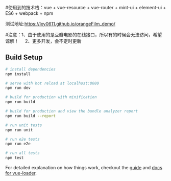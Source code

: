 #使用到的技术栈：vue + vue-resource + vue-router + mint-ui + element-ui + ES6 + webpack + npm

测试地址:https://lxy0611.github.io/orangeFilm_demo/

#注意：1、由于使用的是豆瓣电影的在线接口，所以有的时候会无法访问，希望谅解！
      2、更多开发，会不定时更新

## Build Setup

``` bash
# install dependencies
npm install

# serve with hot reload at localhost:8080
npm run dev

# build for production with minification
npm run build

# build for production and view the bundle analyzer report
npm run build --report

# run unit tests
npm run unit

# run e2e tests
npm run e2e

# run all tests
npm test
```

For detailed explanation on how things work, checkout the [guide](http://vuejs-templates.github.io/webpack/) and [docs for vue-loader](http://vuejs.github.io/vue-loader).
